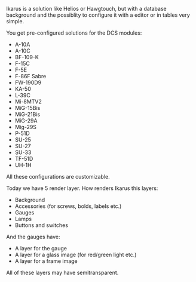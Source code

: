 Ikarus is a solution like Helios or Hawgtouch, but with a database background and the possiblity to configure it with a editor or in tables very simple.

You get pre-configured solutions for the DCS modules:

- A-10A
- A-10C
- BF-109-K
- F-15C
- F-5E
- F-86F Sabre
- FW-190D9
- KA-50
- L-39C
- Mi-8MTV2
- MiG-15Bis
- MiG-21Bis
- MiG-29A
- Mig-29S
- P-51D
- SU-25
- SU-27
- SU-33
- TF-51D
- UH-1H

All these configurations are customizable.

Today we have 5 render layer. How renders Ikarus this layers:

- Background
- Accessories (for screws, bolds, labels etc.)
- Gauges
- Lamps
- Buttons and switches

And the gauges have:

- A layer for the gauge
- A layer for a glass image (for red/green light etc.)
- A layer for a frame image

All of these layers may have semitransparent.

